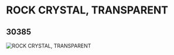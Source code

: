 # ROCK CRYSTAL, TRANSPARENT
## 30385
![ROCK CRYSTAL, TRANSPARENT](https://lc-www-live-s.legocdn.com/media/bricks/5/2/4155514.jpg)